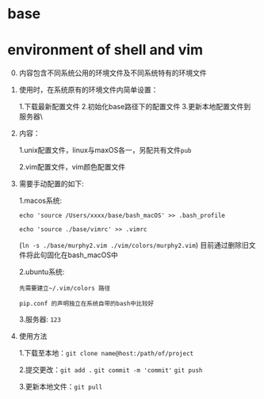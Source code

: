 # base
# environment of shell and vim 

0. 内容包含不同系统公用的环境文件及不同系统特有的环境文件

1. 使用时，在系统原有的环境文件内简单设置：

   1.下载最新配置文件 2.初始化base路径下的配置文件 3.更新本地配置文件到服务器\

2. 内容：

   1.unix配置文件，linux与maxOS各一，另配共有文件`pub`

   2.vim配置文件，vim颜色配置文件

3. 需要手动配置的如下: 

   1.macos系统: 

      `echo 'source /Users/xxxx/base/bash_macOS' >> .bash_profile`

      `echo 'source ./base/vimrc' >> .vimrc`

      (`ln -s ./base/murphy2.vim ./vim/colors/murphy2.vim`) 目前通过删除旧文件将此句固化在bash_macOS中

   2.ubuntu系统: 
   
      `先需要建立~/.vim/colors 路径`
      
      `pip.conf 的声明独立在系统自带的bash中比较好`

   3.服务器: `123`

4. 使用方法

   1.下载至本地：`git clone name@host:/path/of/project`

   2.提交更改：`git add .`
            `git commit -m 'commit'`
            `git push`

   3.更新本地文件：`git pull`
